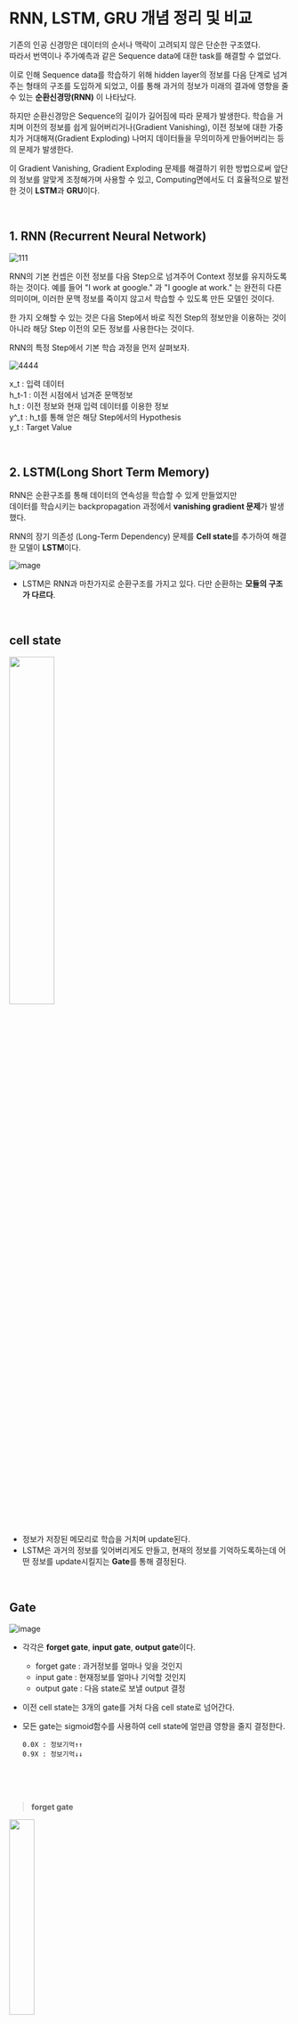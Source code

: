 # RNN, LSTM, GRU 개념 정리 및 비교


기존의 인공 신경망은 데이터의 순서나 맥락이 고려되지 않은 단순한 구조였다.  
따라서 번역이나 주가예측과 같은 Sequence data에 대한 task를 해결할 수 없었다. 

이로 인해 Sequence data를 학습하기 위해 hidden layer의 정보를 다음 단계로 넘겨주는 형태의 구조를 도입하게 되었고, 이를 통해 과거의 정보가 미래의 결과에 영향을 줄 수 있는 **순환신경망(RNN)** 이 나타났다.

하지만 순환신경망은 Sequence의 길이가 길어짐에 따라 문제가 발생한다.
학습을 거치며 이전의 정보를 쉽게 잃어버리거나(Gradient Vanishing), 이전 정보에 대한 가중치가 거대해져(Gradient Exploding) 나머지 데이터들을 무의미하게 만들어버리는 등의 문제가 발생한다.  

이 Gradient Vanishing, Gradient Exploding 문제를 해결하기 위한 방법으로써 앞단의 정보를 알맞게 조정해가며 사용할 수 있고, Computing면에서도 더 효율적으로 발전한 것이 **LSTM**과 **GRU**이다. 

<br>

## 1. RNN (Recurrent Neural Network)

![111](https://user-images.githubusercontent.com/59076451/123301068-2e8f9e80-d556-11eb-94e1-dbbd12119ac0.PNG)

RNN의 기본 컨셉은 이전 정보를 다음 Step으로 넘겨주어 Context 정보를 유지하도록 하는 것이다. 
예를 들어 "I work at google." 과 "I google at work." 는 완전히 다른 의미이며, 이러한 문맥 정보를 죽이지 않고서 학습할 수 있도록 만든 모델인 것이다.

한 가지 오해할 수 있는 것은 다음 Step에서 바로 직전 Step의 정보만을 이용하는 것이 아니라 해당 Step 이전의 모든 정보를 사용한다는 것이다.

RNN의 특정 Step에서 기본 학습 과정을 먼저 살펴보자.

![4444](https://user-images.githubusercontent.com/59076451/123301125-423b0500-d556-11eb-85e6-34c84efc5f32.png)

x_t : 입력 데이터<br>h_t-1 : 이전 시점에서 넘겨준 문맥정보<br>h_t : 이전 정보와 현재 입력 데이터를 이용한 정보<br>y^_t : h_t를 통해 얻은 해당 Step에서의 Hypothesis<br>y_t : Target Value



<br>


## 2. LSTM(Long Short Term Memory)
RNN은 순환구조를 통해 데이터의 연속성을 학습할 수 있게 만들었지만  
데이터를 학습시키는 backpropagation 과정에서 **vanishing gradient 문제**가 발생했다.

RNN의 장기 의존성 (Long-Term Dependency) 문제를 **Cell state**를 추가하여 해결한 모델이 **LSTM**이다.

![image](https://user-images.githubusercontent.com/43063980/123243333-e18fd600-d51d-11eb-9904-cd90450aad9e.png)

- LSTM은 RNN과 마찬가지로 순환구조를 가지고 있다. 다만 순환하는 **모듈의 구조가 다르다**.  

<br>





## cell state 


<img src = "https://user-images.githubusercontent.com/43063980/123247802-36355000-d522-11eb-88d2-f9203b6c69f3.png" width="40%">

- 정보가 저장된 메모리로 학습을 거치며 update된다.
- LSTM은 과거의 정보를 잊어버리게도 만들고, 현재의 정보를 기억하도록하는데 어떤 정보를 update시킬지는 **Gate**를 통해 결정된다.


<br>


## Gate

![image](https://user-images.githubusercontent.com/43063980/123250826-7b0eb600-d525-11eb-8114-dee99dad6b7d.png)

- 각각은 **forget gate**, **input gate**, **output gate**이다.

    - forget gate : 과거정보를 얼마나 잊을 것인지
    - input gate  : 현재정보를 얼마나 기억할 것인지
    - output gate : 다음 state로 보낼 output 결정
 
 - 이전 cell state는 3개의 gate를 거처 다음 cell state로 넘어간다.
 - 모든 gate는 sigmoid함수를 사용하여 cell state에 얼만큼 영향을 줄지 결정한다.
 
       0.0X : 정보기억↑↑  
       0.9X : 정보기억↓↓
 

<br>


<br>


<br>

> **forget gate**
<img src = "https://user-images.githubusercontent.com/43063980/123253320-536d1d00-d528-11eb-8879-b73b36636c45.png" width="30%">

> **input gate**
<img src = "https://user-images.githubusercontent.com/43063980/123253709-b9f23b00-d528-11eb-80b9-52db0f3cdc01.png" width="30%">

- 각 gate의 식은 위와 같고 이들은 아래의 수식을 통해 cell state를 update한다. 

<br>

<br>

> **update** 

<img src = "https://user-images.githubusercontent.com/43063980/123258539-71d61700-d52e-11eb-910f-472f192283f7.png" width="40%">

<img src = "https://user-images.githubusercontent.com/43063980/123258513-68e54580-d52e-11eb-8767-7fd9a2823f6a.png" width="30%">



- input gate의 ~Ct를 보면 원래 RNN의 식과 동일하다. 
- 이전의 정보(Ct-1)와 forget gate를 연산하고 이번 cell에 대한 값(~Ct)은 input gate와 계산한다.   
- 과거정보와 현재정보가 합쳐진 cell state는 **다음 state로 넘어간다.**  


<br>

> **output gate**
<img src = "https://user-images.githubusercontent.com/43063980/123253790-d3938280-d528-11eb-8881-74813b49656f.png" width="30%">


- 최종적으로 얻어진 cell state 값을 얼마나 hidden state로 넘겨줄지 결정하는 역할
- cell state는 output gate를 거쳐 hidden state로 넘어간다.  

<br>

-> **RNN의 문제였던 장기의존성 문제를 cell state라는 레이어를 통해 해결했지만 다른 RNN계열보다 연산속도가 느리다는 단점이 있다.**

<br>

<br>



## 2. GRU(Gated Recurrnet Unit)
GRU도 마찬가지로 순환구조를 가지고 있다. 이 역시 모듈의 구조가 다르다.  
GRU는 더 간단한 구조로 이루어져 있어서 계산이 효율적이다. **(연산속도를 높였다.)**


<br>

**[LSTM과 비교]**
- LSTM에 비해 학습속도가 빠르다.
- 데이터가 적을 때, 좋은 성능을 보인다. (데이터가 많은 때는 LSTM의 성능이 더 좋다.)
- reset gate, update gate 총 2개의 gate가 사용된다.

<br>


## Gate
LSTM의 Input Gate와 Forget Gate가 GRU에서는 하나의 Update Gate로 합쳐졌다.  
LSTM의 cell state와 hidden state가 GRU에서는 하나의 hidden state로 합쳐졌다.


<img src = "https://user-images.githubusercontent.com/43063980/123234349-d5a01600-d515-11eb-8071-6aceac6b2ec4.png" width="50%">

<br>


> reset gate
<img src = "https://user-images.githubusercontent.com/43063980/123263212-b0ba9b80-d533-11eb-8799-84b6af4ea60d.png" width="30%">

- 이전의 hidden state를 얼마나 활용할지

> update gate


<img src = "https://user-images.githubusercontent.com/43063980/123276530-36dcdf00-d540-11eb-9b04-39a0c246ac92.png" width="30%">

- Zt(controller)가 동시에 forget과 input gate를 모두 제어한다

    > Zt : 현재정보를 얼마나 사용할지 (input gate)  
(1-Zt) : 과거정보를 얼마나 사용할지 (forget gate)



<br>


<br>


> update

<img src = "https://user-images.githubusercontent.com/43063980/123278831-3f361980-d542-11eb-8881-05f554cd58d3.png" width="30%">

- 현재에 대한 hidden state를 구하는 식
- 이전 hidden state을 얼마나 사용할지 Reset gate를 적용하여 현재 hidden state로 사용할 값을 구한다.



<img src = "https://user-images.githubusercontent.com/43063980/123278567-01d18c00-d542-11eb-9155-6d038360b208.png" width="30%">

- 과거의 hidden state와 현재의 hidden state를 각각의 비율(Zt, (1-Zt))에 따라 반영하는 식
- update gate를 거쳐 다음으로 hidden state 값을 넘겨준다.



<br>

-> **연산속도가 느리다는 LSTM의 단점를 모듈구조를 간결하게 만듦으로서 계산을 효율적이게 만들었다.**



#### 참고 
https://m.blog.naver.com/PostView.naver?isHttpsRedirect=true&blogId=winddori2002&logNo=221992543837

https://wooono.tistory.com/242

